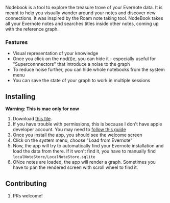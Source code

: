 
[logo]: ./assets/logo.svg

Nodebook is a tool to explore the treasure trove of your Evernote data. It is meant to help you visually wander around your notes and discover new connections.
It was inspired by the Roam note taking tool.
NodeBook takes all your Evernote notes and searches titles inside other notes, coming up with the reference graph.

### Features
- Visual representation of your knowledge
- Once you click on the nod(t)e, you can hide it - especially useful for "Superconnnectors" that introduce a noise to the graph
- To reduce noise further, you can hide whole notebooks from the system menu
- You can save the state of your graph to work in multiple sessions 

## Installing

**Warning: This is mac only for now**

1. Download [this file](./dist/NodeBook-0.1.0.dmg).
1. If you have trouble with permissions, this is because I don't have apple developer account. You may need to [follow this guide](https://www.google.com/url?sa=t&rct=j&q=&esrc=s&source=web&cd=11&cad=rja&uact=8&ved=2ahUKEwjolIf6gvLmAhWq1aYKHTnPAekQFjAKegQIBhAB&url=https%3A%2F%2Fsupport.apple.com%2Fguide%2Fmac-help%2Fopen-a-mac-app-from-an-unidentified-developer-mh40616%2Fmac&usg=AOvVaw0iabaIl01xG0keoFR2n8it)
1. Once you install the app, you should see the welcome screen
1. Click on the system menu, choose "Load from Evernote"
1. Now, the app will try to automatically find your Evernote installation and load the data from there. If it won't find it, you have to manually find `localNoteStore/LocalNoteStore.sqlite`
1. ONce notes are loaded, the app will render a graph. Sometimes you have to pan the rendered screen with scroll wheel to find it.

## Contributing
1. PRs welcome!